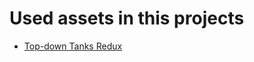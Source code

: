 # Used assets in this projects

- [Top-down Tanks Redux](https://kenney-assets.itch.io/top-down-tanks-redux)

